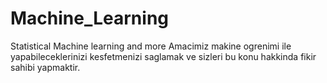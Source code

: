 # Machine_Learning
Statistical Machine learning and more
Amacimiz makine ogrenimi ile yapabileceklerinizi kesfetmenizi saglamak ve sizleri bu konu hakkinda fikir sahibi yapmaktir.

